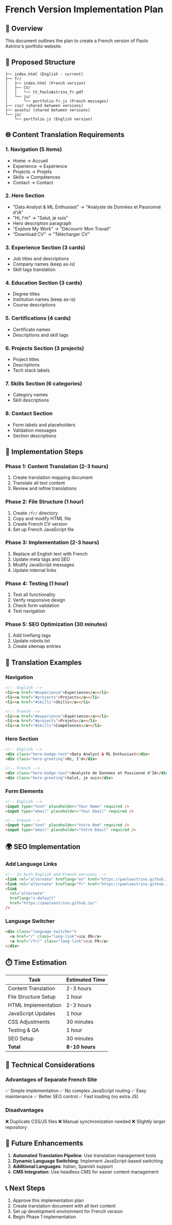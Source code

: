 # French Version Implementation Plan

## 🎯 Overview

This document outlines the plan to create a French version of Paolo Astrino's portfolio website.

## 📁 Proposed Structure

```
├── index.html (English - current)
├── fr/
│   ├── index.html (French version)
│   ├── CV/
│   │   └── CV_PaoloAstrino_fr.pdf
│   └── js/
│       └── portfolio-fr.js (French messages)
├── css/ (shared between versions)
├── assets/ (shared between versions)
└── js/
    └── portfolio.js (English version)
```

## 🌐 Content Translation Requirements

### 1. Navigation (5 items)

- Home → Accueil
- Experience → Expérience
- Projects → Projets
- Skills → Compétences
- Contact → Contact

### 2. Hero Section

- "Data Analyst & ML Enthusiast" → "Analyste de Données et Passionné d'IA"
- "Hi, I'm" → "Salut, je suis"
- Hero description paragraph
- "Explore My Work" → "Découvrir Mon Travail"
- "Download CV" → "Télécharger CV"

### 3. Experience Section (3 cards)

- Job titles and descriptions
- Company names (keep as-is)
- Skill tags translation

### 4. Education Section (3 cards)

- Degree titles
- Institution names (keep as-is)
- Course descriptions

### 5. Certifications (4 cards)

- Certificate names
- Descriptions and skill tags

### 6. Projects Section (3 projects)

- Project titles
- Descriptions
- Tech stack labels

### 7. Skills Section (6 categories)

- Category names
- Skill descriptions

### 8. Contact Section

- Form labels and placeholders
- Validation messages
- Section descriptions

## 🔧 Implementation Steps

### Phase 1: Content Translation (2-3 hours)

1. Create translation mapping document
2. Translate all text content
3. Review and refine translations

### Phase 2: File Structure (1 hour)

1. Create `/fr/` directory
2. Copy and modify HTML file
3. Create French CV version
4. Set up French JavaScript file

### Phase 3: Implementation (2-3 hours)

1. Replace all English text with French
2. Update meta tags and SEO
3. Modify JavaScript messages
4. Update internal links

### Phase 4: Testing (1 hour)

1. Test all functionality
2. Verify responsive design
3. Check form validation
4. Test navigation

### Phase 5: SEO Optimization (30 minutes)

1. Add hreflang tags
2. Update robots.txt
3. Create sitemap entries

## 📝 Translation Examples

### Navigation

```html
<!-- English -->
<li><a href="#experience">Experience</a></li>
<li><a href="#projects">Projects</a></li>
<li><a href="#skills">Skills</a></li>

<!-- French -->
<li><a href="#experience">Expérience</a></li>
<li><a href="#projects">Projets</a></li>
<li><a href="#skills">Compétences</a></li>
```

### Hero Section

```html
<!-- English -->
<div class="hero-badge-text">Data Analyst & ML Enthusiast</div>
<div class="hero-greeting">Hi, I'm</div>

<!-- French -->
<div class="hero-badge-text">Analyste de Données et Passionné d'IA</div>
<div class="hero-greeting">Salut, je suis</div>
```

### Form Elements

```html
<!-- English -->
<input type="text" placeholder="Your Name" required />
<input type="email" placeholder="Your Email" required />

<!-- French -->
<input type="text" placeholder="Votre Nom" required />
<input type="email" placeholder="Votre Email" required />
```

## 🌍 SEO Implementation

### Add Language Links

```html
<!-- In both English and French versions -->
<link rel="alternate" hreflang="en" href="https://paoloastrino.github.io/" />
<link rel="alternate" hreflang="fr" href="https://paoloastrino.github.io/fr/" />
<link
  rel="alternate"
  hreflang="x-default"
  href="https://paoloastrino.github.io/"
/>
```

### Language Switcher

```html
<div class="language-switcher">
  <a href="/" class="lang-link">🇬🇧 EN</a>
  <a href="/fr/" class="lang-link">🇫🇷 FR</a>
</div>
```

## ⏱️ Time Estimation

| Task                 | Estimated Time |
| -------------------- | -------------- |
| Content Translation  | 2-3 hours      |
| File Structure Setup | 1 hour         |
| HTML Implementation  | 2-3 hours      |
| JavaScript Updates   | 1 hour         |
| CSS Adjustments      | 30 minutes     |
| Testing & QA         | 1 hour         |
| SEO Setup            | 30 minutes     |
| **Total**            | **8-10 hours** |

## 🎯 Technical Considerations

### Advantages of Separate French Site

✅ Simple implementation
✅ No complex JavaScript routing
✅ Easy maintenance
✅ Better SEO control
✅ Fast loading (no extra JS)

### Disadvantages

❌ Duplicate CSS/JS files
❌ Manual synchronization needed
❌ Slightly larger repository

## 🚀 Future Enhancements

1. **Automated Translation Pipeline**: Use translation management tools
2. **Dynamic Language Switching**: Implement JavaScript-based switching
3. **Additional Languages**: Italian, Spanish support
4. **CMS Integration**: Use headless CMS for easier content management

## 📞 Next Steps

1. Approve this implementation plan
2. Create translation document with all text content
3. Set up development environment for French version
4. Begin Phase 1 implementation

